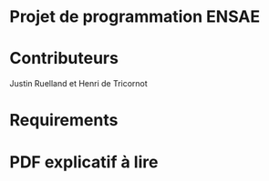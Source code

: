 # Projet de programmation ENSAE

# Contributeurs 
Justin Ruelland et Henri de Tricornot

# Requirements
# PDF explicatif à lire
